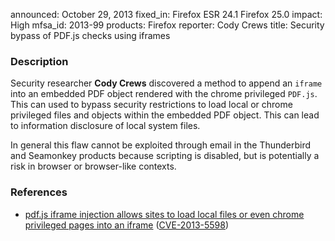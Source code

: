 announced: October 29, 2013
fixed_in: Firefox ESR 24.1
          Firefox 25.0
impact: High
mfsa_id: 2013-99
products: Firefox
reporter: Cody Crews
title: Security bypass of PDF.js checks using iframes

<h3>Description</h3>

<p>Security researcher <strong>Cody Crews</strong> discovered a method to append
an <code>iframe</code> into an embedded PDF object rendered with the chrome
privileged <code>PDF.js</code>. This can used to bypass security restrictions to
load local or chrome privileged files and objects within the embedded PDF
object. This can lead to information disclosure of local system files.
</p>

<p class="note">In general this flaw cannot be exploited through email in the
Thunderbird and Seamonkey products because scripting is disabled, but is
potentially a risk in browser or browser-like contexts.</p>

<h3>References</h3>

<ul>
  <li><a href="https://bugzilla.mozilla.org/show_bug.cgi?id=920515">
       pdf.js iframe injection allows sites to load local files or even chrome
privileged pages into an iframe</a> (<a href="http://cve.mitre.org/cgi-bin/cvename.cgi?name=CVE-2013-5598" class="ex-ref">CVE-2013-5598</a>)</li>
</ul>



